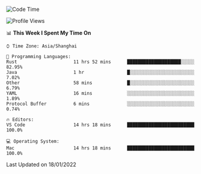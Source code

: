 <!--START_SECTION:waka-->
![Code Time](http://img.shields.io/badge/Code%20Time-919%20hrs%2051%20mins-blue)

![Profile Views](http://img.shields.io/badge/Profile%20Views-4-blue)

📊 **This Week I Spent My Time On** 

```text
⌚︎ Time Zone: Asia/Shanghai

💬 Programming Languages: 
Rust                     11 hrs 52 mins      ████████████████████░░░░░   82.95% 
Java                     1 hr                █░░░░░░░░░░░░░░░░░░░░░░░░   7.02% 
Other                    58 mins             █░░░░░░░░░░░░░░░░░░░░░░░░   6.79% 
YAML                     16 mins             ░░░░░░░░░░░░░░░░░░░░░░░░░   1.89% 
Protocol Buffer          6 mins              ░░░░░░░░░░░░░░░░░░░░░░░░░   0.74%

🔥 Editors: 
VS Code                  14 hrs 18 mins      █████████████████████████   100.0%

💻 Operating System: 
Mac                      14 hrs 18 mins      █████████████████████████   100.0%

```


 Last Updated on 18/01/2022
<!--END_SECTION:waka-->
